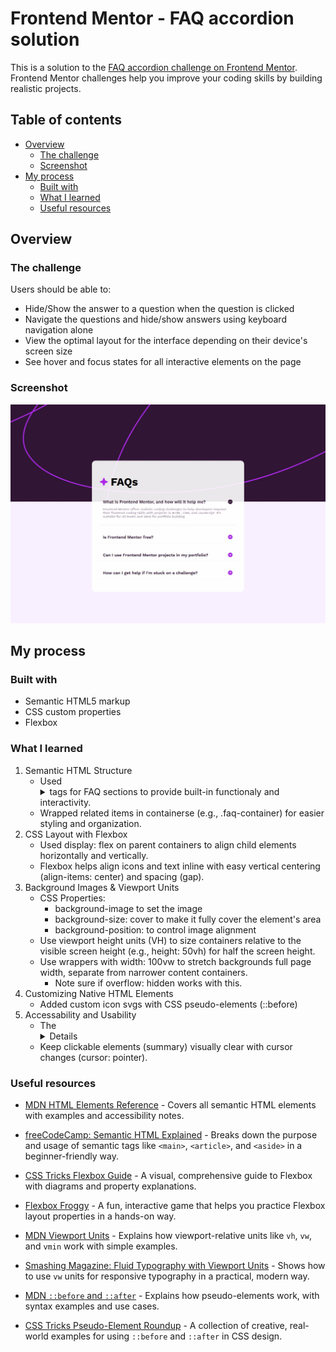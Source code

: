 # Frontend Mentor - FAQ accordion solution

This is a solution to the [FAQ accordion challenge on Frontend Mentor](https://www.frontendmentor.io/challenges/faq-accordion-wyfFdeBwBz). Frontend Mentor challenges help you improve your coding skills by building realistic projects. 

## Table of contents

- [Overview](#overview)
  - [The challenge](#the-challenge)
  - [Screenshot](#screenshot)
- [My process](#my-process)
  - [Built with](#built-with)
  - [What I learned](#what-i-learned)
  - [Useful resources](#useful-resources)


## Overview

### The challenge

Users should be able to:

- Hide/Show the answer to a question when the question is clicked
- Navigate the questions and hide/show answers using keyboard navigation alone
- View the optimal layout for the interface depending on their device's screen size
- See hover and focus states for all interactive elements on the page

### Screenshot

![](./screenshot.jpg)


## My process

### Built with

- Semantic HTML5 markup
- CSS custom properties
- Flexbox


### What I learned

1. Semantic HTML Structure
    - Used <Details> and <Summary> tags for FAQ sections to provide built-in functionaly and interactivity.
    - Wrapped related items in containerse (e.g., .faq-container) for easier styling and organization. 
2. CSS Layout with Flexbox
    - Used display: flex on parent containers to align child elements horizontally and vertically. 
    - Flexbox helps align icons and text inline with easy vertical centering (align-items: center) and spacing (gap).
3. Background Images & Viewport Units
    - CSS Properties:
        - background-image to set the image
        - background-size: cover to make it fully cover the element's area
        - background-position: to control image alignment
    - Use viewport height units (VH) to size containers relative to the visible screen height (e.g., height: 50vh) for half the screen height.
    - Use wrappers with width: 100vw to stretch backgrounds full page width, separate from narrower content containers.
        - Note sure if overflow: hidden works with this.
4. Customizing Native HTML Elements
    - Added custom icon svgs with CSS pseudo-elements (::before)
5. Accessability and Usability
    - The <details> element allows keyboard users to toggle FAQ items easily.
    - Keep clickable elements (summary) visually clear with cursor changes (cursor: pointer).

### Useful resources

- [MDN HTML Elements Reference](https://developer.mozilla.org/en-US/docs/Web/HTML/Element) - Covers all semantic HTML elements with examples and accessibility notes.

- [freeCodeCamp: Semantic HTML Explained](https://www.freecodecamp.org/news/semantic-html5-elements/) - Breaks down the purpose and usage of semantic tags like `<main>`, `<article>`, and `<aside>` in a beginner-friendly way.

- [CSS Tricks Flexbox Guide](https://css-tricks.com/snippets/css/a-guide-to-flexbox/) - A visual, comprehensive guide to Flexbox with diagrams and property explanations.

- [Flexbox Froggy](https://flexboxfroggy.com/) - A fun, interactive game that helps you practice Flexbox layout properties in a hands-on way.

- [MDN Viewport Units](https://developer.mozilla.org/en-US/docs/Web/CSS/length#viewport-relative-lengths) - Explains how viewport-relative units like `vh`, `vw`, and `vmin` work with simple examples.

- [Smashing Magazine: Fluid Typography with Viewport Units](https://www.smashingmagazine.com/2016/05/fluid-typography/) - Shows how to use `vw` units for responsive typography in a practical, modern way.

- [MDN `::before` and `::after`](https://developer.mozilla.org/en-US/docs/Web/CSS/::before) - Explains how pseudo-elements work, with syntax examples and use cases.

- [CSS Tricks Pseudo-Element Roundup](https://css-tricks.com/pseudo-element-roundup/) - A collection of creative, real-world examples for using `::before` and `::after` in CSS design.
